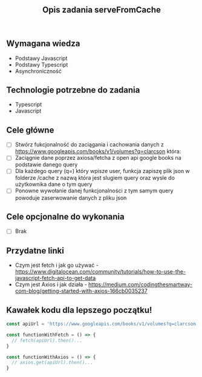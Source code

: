 <h2 align="center">Opis zadania serveFromCache </h2>

<br>

## Wymagana wiedza
- Podstawy Javascript
- Podstawy Typescript
- Asynchroniczność

## Technologie potrzebne do zadania

- Typescript
- Javascript

## Cele główne

* [ ] Stwórz fukcjonalność do zaciągania i cachowania danych z https://www.googleapis.com/books/v1/volumes?q=clarcson która:
* [ ] Zaciągnie dane poprzez axiosa/fetcha z open api google books na podstawie danego query
* [ ] Dla każdego query (q=) który wpisze user, funkcja zapiszę plik json w folderze /cache z nazwą która jest slugiem query oraz wysle do użytkownika dane o tym query
* [ ] Ponowne wywołanie danej funkcjonalności z tym samym query powoduje zaserwowanie danych z pliku json

## Cele opcjonalne do wykonania

* [ ] Brak

## Przydatne linki

- Czym jest fetch i jak go używać - https://www.digitalocean.com/community/tutorials/how-to-use-the-javascript-fetch-api-to-get-data
- Czym jest Axios i jak działa - https://medium.com/codingthesmartway-com-blog/getting-started-with-axios-166cb0035237

## Kawałek kodu dla lepszego początku!

```javascript
const apiUrl = 'https://www.googleapis.com/books/v1/volumes?q=clarcson'

const functionWithFetch = () => {
  // fetch(apiUrl).then()...
}

const functionWithAxios = () => {
  // axios.get(apiUrl).then()...
}
```
